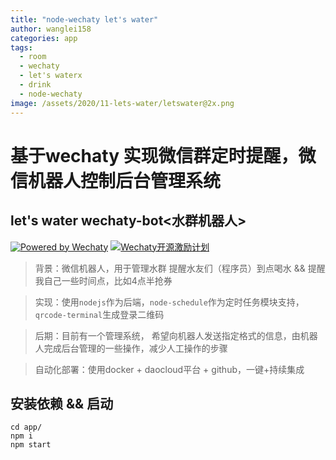 ```yaml
---
title: "node-wechaty let's water"
author: wanglei158
categories: app
tags:
  - room
  - wechaty
  - let's waterx
  - drink
  - node-wechaty
image: /assets/2020/11-lets-water/letswater@2x.png
---
```


# 基于wechaty 实现微信群定时提醒，微信机器人控制后台管理系统

## let's water wechaty-bot<水群机器人>

[![Powered by Wechaty](https://img.shields.io/badge/Powered%20By-Wechaty-green.svg)](https://github.com/chatie/wechaty)
[![Wechaty开源激励计划](https://img.shields.io/badge/Wechaty-开源激励计划-green.svg)](https://github.com/juzibot/Welcome/wiki/Everything-about-Wechaty)

> 背景：微信机器人，用于管理水群 提醒水友们（程序员）到点喝水 && 提醒我自己一些时间点，比如4点半抢券

> 实现：使用`nodejs`作为后端，`node-schedule`作为定时任务模块支持，`qrcode-terminal`生成登录二维码

> 后期：目前有一个管理系统， 希望向机器人发送指定格式的信息，由机器人完成后台管理的一些操作，减少人工操作的步骤

> 自动化部署：使用docker + daocloud平台 + github，一键+持续集成

## 安装依赖 && 启动
```shell
cd app/
npm i 
npm start
```
